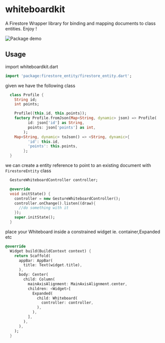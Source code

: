 # whiteboardkit

A Firestore Wrapper library for binding and mapping documents to class entities. Enjoy !

![Package demo](screenshot.gif)

## Usage

import whiteboardkit.dart

```dart
import 'package:firestore_entity/firestore_entity.dart';
```

given we have the following class

```dart
  class Profile {
    String id;
    int points;

    Profile({this.id, this.points});
    factory Profile.fromJson(Map<String, dynamic> json) => Profile(
          id: json['id'] as String,
          points: json['points'] as int,
        );
    Map<String, dynamic> toJson() => <String, dynamic>{
          'id': this.id,
          'points': this.points,
        };
  }
```

we can create a entity reference to point to an existing document with `FirestoreEntity` class

```dart
  GestureWhiteboardController controller;

  @override
  void initState() {
    controller = new GestureWhiteboardController();
    controller.onChange().listen((draw){
      //do something with it
    });
    super.initState();
  }
```

place your Whiteboard inside a constrained widget ie. container,Expanded etc

```dart
@override
  Widget build(BuildContext context) {
    return Scaffold(
      appBar: AppBar(
        title: Text(widget.title),
      ),
      body: Center(
        child: Column(
          mainAxisAlignment: MainAxisAlignment.center,
          children: <Widget>[
            Expanded(
              child: Whiteboard(
                controller: controller,
              ),
            ),
          ],
        ),
      ),
    );
  }
```

